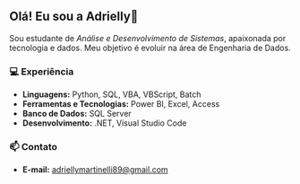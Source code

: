 ## Olá! Eu sou a Adrielly👋
Sou estudante de *Análise e Desenvolvimento de Sistemas*, apaixonada por tecnologia e dados. Meu objetivo é evoluir na área de Engenharia de Dados.

### 💻 Experiência

- **Linguagens:** Python, SQL, VBA, VBScript, Batch  
- **Ferramentas e Tecnologias:** Power BI, Excel, Access
- **Banco de Dados:** SQL Server
- **Desenvolvimento:** .NET, Visual Studio Code

### 📫 Contato

- **E-mail:** adriellymartinelli89@gmail.com  
